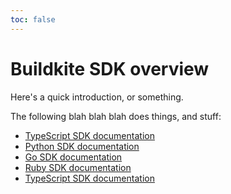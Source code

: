 ```yaml
---
toc: false
---
```


# Buildkite SDK overview

Here's a quick introduction, or something.

The following blah blah blah does things, and stuff:

- [TypeScript SDK documentation](/docs/sdk/typescript)
- [Python SDK documentation](/docs/sdk/typescript)
- [Go SDK documentation](https://pkg.go.dev/github.com/buildkite/buildkite-sdk/sdk/go)
- [Ruby SDK documentation](/docs/sdk/typescript)
- [TypeScript SDK documentation](/docs/sdk/typescript)
